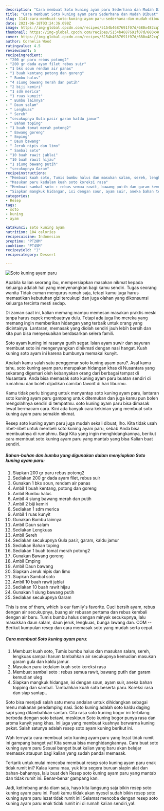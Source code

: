 ```yaml
---
description: "Cara membuat Soto kuning ayam paru Sederhana dan Mudah Dibuat"
title: "Cara membuat Soto kuning ayam paru Sederhana dan Mudah Dibuat"
slug: 1141-cara-membuat-soto-kuning-ayam-paru-sederhana-dan-mudah-dibuat
date: 2021-06-18T03:24:36.098Z
image: https://img-global.cpcdn.com/recipes/5154b4687691f07d/680x482cq70/soto-kuning-ayam-paru-foto-resep-utama.jpg
thumbnail: https://img-global.cpcdn.com/recipes/5154b4687691f07d/680x482cq70/soto-kuning-ayam-paru-foto-resep-utama.jpg
cover: https://img-global.cpcdn.com/recipes/5154b4687691f07d/680x482cq70/soto-kuning-ayam-paru-foto-resep-utama.jpg
author: Cornelia Wood
ratingvalue: 4.5
reviewcount: 5
recipeingredient:
- "200 gr paru rebus potong2"
- "200 gr dada ayam filet rebus suir"
- "1 bks soun rendam air panas"
- "1 buah kentang potong dan goreng"
- " Bumbu halus"
- "4 siung bawang merah dan putih"
- "2 biji kemiri"
- "1 sdm merica"
- "1 ruas kunyit"
- " Bumbu lainnya"
- " Daun salam"
- " Lengkuas"
- " Sereh"
- "secukupnya Gula pasir garam kaldu jamur"
- " Bahan toping"
- "1 buah tomat merah potong2"
- " Bawang goreng"
- " Emping"
- " Daun bawang"
- " Jeruk nipis dan limo"
- " Sambal soto"
- "10 buah rawit jablai"
- "10 buah rawit hijau"
- "1 siung bawang putih"
- "secukupnya Garam"
recipeinstructions:
- "Membuat kuah soto, Tumis bumbu halus dan masukan salam, sereh, lengkuas sampai harum tambahkan air secukupnya kemudian masukan garam gula dan kaldu jamur."
- "Masukan paru kedalam kuah soto koreksi rasa"
- "Membuat sambal soto : rebus semua rawit, bawang putih dan garam kemudian uleg"
- "Siapkan mangkuk hidangan, isi dengan soun, ayam suir, aneka bahan topping dan sambal. Tambahkan kuah soto beserta paru. Koreksi rasa dan siap santap.."
categories:
- Resep
tags:
- soto
- kuning
- ayam

katakunci: soto kuning ayam 
nutrition: 104 calories
recipecuisine: Indonesian
preptime: "PT28M"
cooktime: "PT45M"
recipeyield: "1"
recipecategory: Dessert

---
```



![Soto kuning ayam paru](https://img-global.cpcdn.com/recipes/5154b4687691f07d/680x482cq70/soto-kuning-ayam-paru-foto-resep-utama.jpg)

Apabila kalian seorang ibu, mempersiapkan masakan nikmat kepada keluarga adalah hal yang menyenangkan bagi kamu sendiri. Tugas seorang  wanita Tidak cuman mengurus rumah saja, tetapi kamu juga harus memastikan kebutuhan gizi tercukupi dan juga olahan yang dikonsumsi keluarga tercinta mesti sedap.

Di zaman  saat ini, kalian memang mampu memesan masakan praktis meski tanpa harus capek membuatnya dulu. Tetapi ada juga lho mereka yang memang ingin memberikan hidangan yang terbaik untuk orang yang dicintainya. Lantaran, memasak yang diolah sendiri jauh lebih bersih dan kita pun bisa menyesuaikan berdasarkan selera famili. 

Soto ayam kuning ini rasanya gurih segar. Isian ayam suwir dan sayuran membuat soto ini mengenyangkan dinikmati dengan nasi hangat. Kuah kuning soto ayam ini karena bumbunya memakai kunyit.

Apakah kamu salah satu penggemar soto kuning ayam paru?. Asal kamu tahu, soto kuning ayam paru merupakan hidangan khas di Nusantara yang sekarang digemari oleh kebanyakan orang dari berbagai tempat di Nusantara. Anda bisa memasak soto kuning ayam paru buatan sendiri di rumahmu dan boleh dijadikan camilan favorit di hari liburmu.

Kamu tidak perlu bingung untuk menyantap soto kuning ayam paru, lantaran soto kuning ayam paru gampang untuk ditemukan dan juga kamu pun boleh mengolahnya sendiri di tempatmu. soto kuning ayam paru bisa dimasak lewat bermacam cara. Kini ada banyak cara kekinian yang membuat soto kuning ayam paru semakin nikmat.

Resep soto kuning ayam paru juga mudah sekali dibuat, lho. Kita tidak usah ribet-ribet untuk membeli soto kuning ayam paru, sebab Anda bisa membuatnya di rumahmu. Bagi Kita yang ingin menghidangkannya, berikut cara membuat soto kuning ayam paru yang mantab yang bisa Kalian buat sendiri.

<!--inarticleads1-->

##### Bahan-bahan dan bumbu yang digunakan dalam menyiapkan Soto kuning ayam paru:

1. Siapkan 200 gr paru rebus potong2
1. Sediakan 200 gr dada ayam filet, rebus suir
1. Gunakan 1 bks soun, rendam air panas
1. Ambil 1 buah kentang, potong dan goreng
1. Ambil  Bumbu halus
1. Ambil 4 siung bawang merah dan putih
1. Ambil 2 biji kemiri
1. Sediakan 1 sdm merica
1. Ambil 1 ruas kunyit
1. Gunakan  Bumbu lainnya
1. Ambil  Daun salam
1. Sediakan  Lengkuas
1. Ambil  Sereh
1. Sediakan secukupnya Gula pasir, garam, kaldu jamur
1. Sediakan  Bahan toping
1. Sediakan 1 buah tomat merah potong2
1. Gunakan  Bawang goreng
1. Ambil  Emping
1. Ambil  Daun bawang
1. Siapkan  Jeruk nipis dan limo
1. Siapkan  Sambal soto
1. Ambil 10 buah rawit jablai
1. Sediakan 10 buah rawit hijau
1. Gunakan 1 siung bawang putih
1. Sediakan secukupnya Garam


This is one of them, which is our family&#39;s favorite. Cuci bersih ayam, rebus dengan air secukupnya, buang air rebusan pertama dan rebus kembali dengan air baru. Tumis bumbu halus dengan minyak secukupnya, lalu masukkan daun salam, daun jeruk, lengkuas, bunga lawang dan. COM -- Berikut kumpulan resep dan cara memasak soto yang mudah serta cepat. 

<!--inarticleads2-->

##### Cara membuat Soto kuning ayam paru:

1. Membuat kuah soto, Tumis bumbu halus dan masukan salam, sereh, lengkuas sampai harum tambahkan air secukupnya kemudian masukan garam gula dan kaldu jamur.
1. Masukan paru kedalam kuah soto koreksi rasa
1. Membuat sambal soto : rebus semua rawit, bawang putih dan garam kemudian uleg
1. Siapkan mangkuk hidangan, isi dengan soun, ayam suir, aneka bahan topping dan sambal. Tambahkan kuah soto beserta paru. Koreksi rasa dan siap santap..


Soto bisa menjadi salah satu menu andalan untuk dihidangkan sebagai menu makanan pendamping nasi. Soto kuning adalah soto kaldu daging sapi yang ditambahkan santan. Cita rasa soto kuning bogor ini terbilang berbeda dengan soto betawi, meskipun Soto kuning bogor punya rasa dan aroma kunyit yang khas. Ini juga yang membuat kuahnya berwarna kuning pekat. Salah satunya adalah resep soto ayam kuning berikut ini. 

Wah ternyata cara membuat soto kuning ayam paru yang lezat tidak rumit ini gampang banget ya! Kita semua bisa menghidangkannya. Cara buat soto kuning ayam paru Sesuai banget buat kalian yang baru akan belajar memasak ataupun bagi kalian yang sudah pandai memasak.

Tertarik untuk mulai mencoba membuat resep soto kuning ayam paru enak tidak rumit ini? Kalau kamu mau, yuk kita segera buruan siapin alat dan bahan-bahannya, lalu buat deh Resep soto kuning ayam paru yang mantab dan tidak rumit ini. Benar-benar gampang kan. 

Jadi, ketimbang anda diam saja, hayo kita langsung saja bikin resep soto kuning ayam paru ini. Pasti kamu tiidak akan nyesel sudah bikin resep soto kuning ayam paru lezat tidak rumit ini! Selamat mencoba dengan resep soto kuning ayam paru enak tidak rumit ini di rumah kalian sendiri,ya!.


